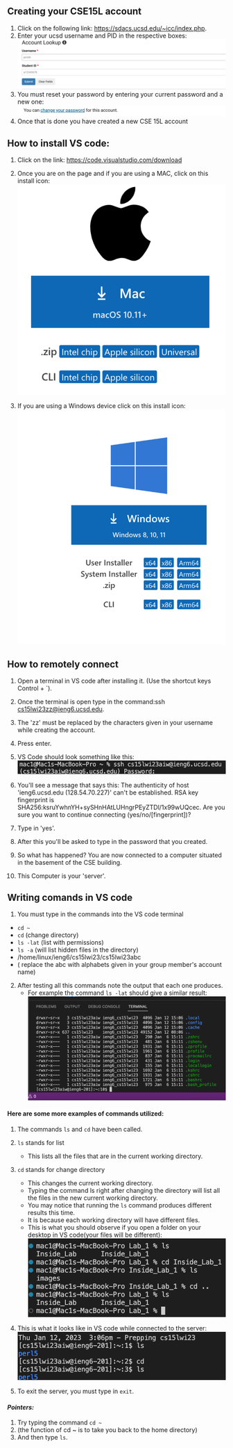 ## Creating your CSE15L account

1. Click on the following link: https://sdacs.ucsd.edu/~icc/index.php.
2. Enter your ucsd username and PID in the respective boxes:![Image](Screenshot_acount.png)
3. You must reset your password by entering your current password and a new one:![Image](create_new_account.png)
4. Once that is done you have created a new CSE 15L account

## How to install VS code:
1) Click on the link: https://code.visualstudio.com/download

2) Once you are on the page and if you are using a MAC, click on this install icon:![Image](apple_install.png)

3) If you are using a Windows device click on this install icon:![Image](Windows.png)

## How to remotely connect
1) Open a terminal in VS code after installing it. (Use the shortcut keys Control + `). 

2) Once the terminal is open type in the command:ssh cs15lwi23zz@ieng6.ucsd.edu. 

3) The 'zz' must be replaced by the characters given in your username while creating the account.

4) Press enter. 

5) VS Code should look something like this:  ![Image](ssh.png) 

6) You'll see a message that says this: The authenticity of host 'ieng6.ucsd.edu (128.54.70.227)' can't be established.
RSA key fingerprint is SHA256:ksruYwhnYH+sySHnHAtLUHngrPEyZTDl/1x99wUQcec.
Are you sure you want to continue connecting (yes/no/[fingerprint])? 

7) Type in 'yes'.

8) After this you'll be asked to type in the password that you created. 

9) So what has happened? You are now connected to a computer situated in the basement of the CSE building.

10) This Computer is your 'server'.

## Writing comands in VS code

1) You must type in the commands into the VS code terminal
  * ```cd ~```
  * ```cd``` (change directory)
  *  ```ls -lat``` (list with permissions)
  *   ```ls -a``` (will list hidden files in the directory)
  *   /home/linux/ieng6/cs15lwi23/cs15lwi23abc 
  *   ( replace the abc with alphabets given in your group member's account name)

2) After testing all this commands note the output that each one produces. 
   * For example the command ```ls -lat``` should give a similar result: ![Image](commands.png)

#### Here are some more examples of commands utilized: 
1) The commands ```ls``` and ```cd``` have been called. 

2) ```ls``` stands for list 
   * This lists all the files that are in the current working directory.

3) ```cd``` stands for change directory
   * This changes the current working directory. 
   * Typing the command ls right after changing the directory will list all the files in the new current working directory. 
   * You may notice that running the ```ls``` command produces different results this time. 
   * It is because each working directory will have different files. 
   * This is what you should observe if you open a folder on your desktop in VS code(your files will be different): ![Image](ls_cd_.png)

4) This is what it looks like in VS code while connected to the server: ![Image](ls_and_cd.png)

5) To exit the server, you must type in ```exit```.

#### _Pointers:_
1. Try typing the command ```cd ~ ```
2. (the function of cd ~ is to take you back to the home directory) 
3.  And then type ```ls```. 
